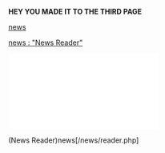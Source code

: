 **HEY YOU MADE IT TO THE THIRD PAGE**

[news](/news/reader.php "News Reader")

[news : "News Reader"](/news/reader.php)

![news](/news/reader.php "News Reader")

(News Reader)news[/news/reader.php]
